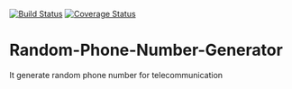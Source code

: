 [![Build Status](https://travis-ci.org/albert85/Random-Phone-Number-Generator.svg?branch=develop)](https://travis-ci.org/albert85/Random-Phone-Number-Generator)  [![Coverage Status](https://coveralls.io/repos/github/albert85/Random-Phone-Number-Generator/badge.svg)](https://coveralls.io/github/albert85/Random-Phone-Number-Generator)

# Random-Phone-Number-Generator
It generate random phone number for telecommunication
